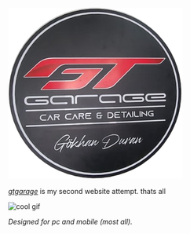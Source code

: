 ![hornet logo](assets/logo.png)

*[gtgarage](https://gtgarage.netlify.app/)* is my second website attempt. thats all

![cool gif](https://media.discordapp.net/attachments/486284970806083584/909724258849140756/amogus.gif)

*Designed for pc and mobile (most all).*